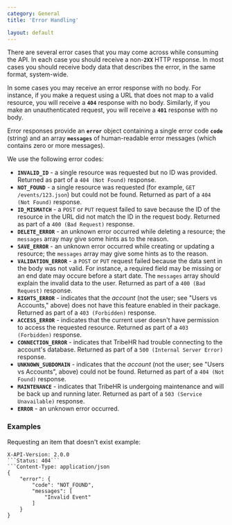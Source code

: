 ```yaml
---
category: General
title: 'Error Handling'

layout: default
---
```


There are several error cases that you may come across while consuming the API. In each case you should
receive a non-**`2XX`** HTTP response. In most cases you should receive body data that describes the error,
in the same format, system-wide.

In some cases you may receive an error response with no body. For instance, if you make a request using
a URL that does not map to a valid resource, you will receive a **`404`** response with no body. Similarly,
if you make an unauthenticated request, you will receive a **`401`** response with no body.

Error responses provide an **`error`** object containing a single error code **`code`** (string) and an array
**`messages`** of human-readable error messages (which contains zero or more messages).

We use the following error codes:

- **`INVALID_ID`** - a single resource was requested but no ID was provided. Returned as part of a `404 (Not Found)` response.
- **`NOT_FOUND`** - a single resource was requested (for example, `GET /events/123.json`) but could not be found. Returned as part of a `404 (Not Found)` response.
- **`ID_MISMATCH`** - a `POST` or `PUT` request failed to save because the ID of the resource in the URL did not match the ID in the request body. Returned as part of a `400 (Bad Request)` response.
- **`DELETE_ERROR`** - an unknown error occurred while deleting a resource; the `messages` array may give some hints as to the reason.
- **`SAVE_ERROR`** - an unknown error occurred while creating or updating a resource; the `messages` array may give some hints as to the reason.
- **`VALIDATION_ERROR`** - a `POST` or `PUT` request failed because the data sent in the body was not valid. For instance, a required field may be missing or an end date may occure before a start date. The `messages` array should explain the invalid data to the user. Returned as part of a `400 (Bad Request)` response.
- **`RIGHTS_ERROR`** - indicates that the *account* (not the user; see "Users vs Accounts," above) does not have this feature enabled in their package. Returned as part of a `403 (Forbidden)` response.
- **`ACCESS_ERROR`** - indicates that the current user doesn't have permission to access the requested resource. Returned as part of a `403 (Forbidden)` response.
- **`CONNECTION_ERROR`** - indicates that TribeHR had trouble connecting to the account's database. Returned as part of a `500 (Internal Server Error)` response.
- **`UNKNOWN_SUBDOMAIN`** - indicates that the *account* (not the user; see "Users vs Accounts", above) could not be found. Returned as part of a `404 (Not Found)` response.
- **`MAINTENANCE`** - indicates that TribeHR is undergoing maintenance and will be back up and running later. Returned as part of a `503 (Service Unavailable)` response.
- **`ERROR`** - an unknown error occurred.

### Examples

Requesting an item that doesn't exist example:

```GET /events/1234567.json
X-API-Version: 2.0.0
```Status: 404```
```Content-Type: application/json
{
    "error": {
        "code": "NOT_FOUND",
        "messages": [
            "Invalid Event"
        ]
    }
}
```